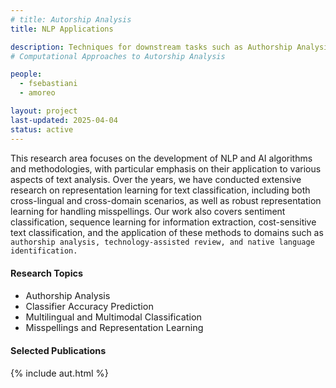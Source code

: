 ```yaml
---
# title: Autorship Analysis
title: NLP Applications

description: Techniques for downstream tasks such as Authorship Analysis and Text Classification
# Computational Approaches to Autorship Analysis

people:
  - fsebastiani
  - amoreo

layout: project
last-updated: 2025-04-04
status: active
---
```


This research area focuses on the development of NLP and AI algorithms and methodologies, with particular emphasis on their application to various aspects of text analysis. Over the years, we have conducted extensive research on representation learning for text classification, including both cross-lingual and cross-domain scenarios, as well as robust representation learning for handling misspellings. Our work also covers sentiment classification, sequence learning for information extraction, cost-sensitive text classification, and the application of these methods to domains such as `authorship analysis, technology-assisted review, and native language identification.`


<div id="themes" style="font-size: 0.9rem;">
  <h4>Research Topics</h4>
  <ul>
    <li>Authorship Analysis</li>
    <li>Classifier Accuracy Prediction</li>
    <li>Multilingual and Multimodal Classification</li>
    <li>Misspellings and Representation Learning</li>
  </ul>
</div>
 
<div id="publications" style="font-size: 0.9rem;">
    <h4>Selected Publications</h4>
    {% include aut.html %}
</div>
